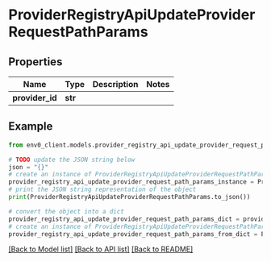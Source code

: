 # ProviderRegistryApiUpdateProviderRequestPathParams


## Properties

Name | Type | Description | Notes
------------ | ------------- | ------------- | -------------
**provider_id** | **str** |  | 

## Example

```python
from env0_client.models.provider_registry_api_update_provider_request_path_params import ProviderRegistryApiUpdateProviderRequestPathParams

# TODO update the JSON string below
json = "{}"
# create an instance of ProviderRegistryApiUpdateProviderRequestPathParams from a JSON string
provider_registry_api_update_provider_request_path_params_instance = ProviderRegistryApiUpdateProviderRequestPathParams.from_json(json)
# print the JSON string representation of the object
print(ProviderRegistryApiUpdateProviderRequestPathParams.to_json())

# convert the object into a dict
provider_registry_api_update_provider_request_path_params_dict = provider_registry_api_update_provider_request_path_params_instance.to_dict()
# create an instance of ProviderRegistryApiUpdateProviderRequestPathParams from a dict
provider_registry_api_update_provider_request_path_params_from_dict = ProviderRegistryApiUpdateProviderRequestPathParams.from_dict(provider_registry_api_update_provider_request_path_params_dict)
```
[[Back to Model list]](../README.md#documentation-for-models) [[Back to API list]](../README.md#documentation-for-api-endpoints) [[Back to README]](../README.md)


